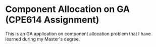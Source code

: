 # Component Allocation on GA (CPE614 Assignment)
This is an GA application on component allocation problem that I have learned during my Master's degree.
